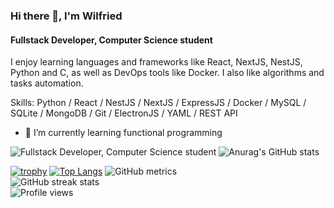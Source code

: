### Hi there 👋, I'm Wilfried
#### Fullstack Developer, Computer Science student
I enjoy learning languages and frameworks like React, NextJS, NestJS, Python and C, as well as DevOps tools like Docker.
I also like algorithms and tasks automation.

Skills: Python / React / NestJS / NextJS / ExpressJS / Docker / MySQL / SQLite / MongoDB / Git / ElectronJS / YAML / REST API
- 🌱 I’m currently learning functional programming 

![Fullstack Developer, Computer Science student](https://images.unsplash.com/photo-1550745165-9bc0b252726f?ixlib=rb-4.0.3&ixid=M3wxMjA3fDB8MHxwaG90by1wYWdlfHx8fGVufDB8fHx8fA%3D%3D&auto=format&fit=crop&w=1470&q=80)
![Anurag's GitHub stats](https://github-readme-stats.vercel.app/api?username=wilfreud&show_icons=true)

[![trophy](https://github-profile-trophy.vercel.app/?username=wilfreud)](https://github.com/ryo-ma/github-profile-trophy)
[![Top Langs](https://github-readme-stats.vercel.app/api/top-langs/?username=wilfreud)](https://github.com/anuraghazra/github-readme-stats)
![GitHub metrics](https://metrics.lecoq.io/wilfreud)  
![GitHub streak stats](https://streak-stats.demolab.com/?user=wilfreud)  
![Profile views](https://gpvc.arturio.dev/wilfreud)  
